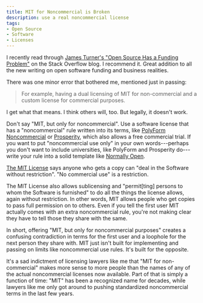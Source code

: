 ```yaml
---
title: MIT for Noncommercial is Broken
description: use a real noncommercial license
tags:
- Open Source
- Software
- Licenses
---
```


I recently read through [James Turner's "Open Source Has a Funding Problem"](https://stackoverflow.blog/2021/01/07/open-source-has-a-funding-problem/) on the Stack Overflow blog.  I recommend it.  Great addition to all the new writing on open software funding and business realities.

There was one minor error that bothered me, mentioned just in passing:

> For example, having a dual licensing of MIT for non-commercial and a custom license for commercial purposes.

I get what that means.  I think others will, too.  But legally, it doesn't work.

Don't say "MIT, but only for noncommercial".  Use a software license that has a "noncommercial" rule written into its terms, like [PolyForm Noncommercial](https://polyformproject.org/licenses/noncommercial/1.0.0) or [Prosperity](https://prosperitylicense.com), which also allows a free commercial trial.  If you want to put "noncommercial use only" in your own words---perhaps you don't want to include universities, like PolyForm and Prosperity do---write your rule into a solid template like [Normally Open](https://github.com/berneout/normally-open-closed/blob/main/normally-open.md).

[The MIT License](https://www.spdx.org/licenses/MIT.html) says anyone who gets a copy can "deal in the Software without restriction".  "No commercial use" is a restriction.

The MIT License also allows sublicensing and "permit[ting] persons to whom the Software is furnished" to do all the things the license allows, again without restriction.  In other words, MIT allows people who get copies to pass full permission on to others.  Even if you tell the first user MIT actually comes with an extra noncommercial rule, you're not making clear they have to tell those they share with the same.

In short, offering "MIT, but only for noncommercial purposes" creates a confusing contradiction in terms for the first user and a loophole for the next person they share with.  MIT just isn't built for implementing and passing on limits like noncommercial use rules.  It's built for the opposite.

It's a sad indictment of licensing lawyers like me that "MIT for non-commercial" makes more sense to more people than the names of any of the actual noncommercial licenses now available.  Part of that is simply a function of time: "MIT" has been a recognized name for decades, while lawyers like me only got around to pushing standardized noncommercial terms in the last few years.

